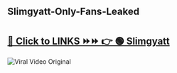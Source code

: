 
 ## Slimgyatt-Only-Fans-Leaked

# <h2><a href="https://clipsfans.com/Slimgyatt&ref=git">🔗 Click to LINKS ⏩⏩ 👉 🟢 Slimgyatt </a></h2>

<a href="https://clipsfans.com/Slimgyatt&ref=git" rel="nofollow" data-target="animated-image.originalLink"><img src="https://i.ibb.co.com/xMMVF88/686577567.gif" alt="Viral Video Original" style="max-width: 100%; display: inline-block;" data-target="animated-image.originalImage"></a>
